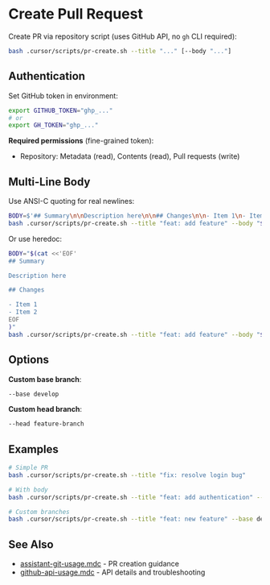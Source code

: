 # Create Pull Request

Create PR via repository script (uses GitHub API, no `gh` CLI required):

```bash
bash .cursor/scripts/pr-create.sh --title "..." [--body "..."]
```

## Authentication

Set GitHub token in environment:

```bash
export GITHUB_TOKEN="ghp_..."
# or
export GH_TOKEN="ghp_..."
```

**Required permissions** (fine-grained token):

- Repository: Metadata (read), Contents (read), Pull requests (write)

## Multi-Line Body

Use ANSI-C quoting for real newlines:

```bash
BODY=$'## Summary\n\nDescription here\n\n## Changes\n\n- Item 1\n- Item 2'
bash .cursor/scripts/pr-create.sh --title "feat: add feature" --body "$BODY"
```

Or use heredoc:

```bash
BODY="$(cat <<'EOF'
## Summary

Description here

## Changes

- Item 1
- Item 2
EOF
)"
bash .cursor/scripts/pr-create.sh --title "feat: add feature" --body "$BODY"
```

## Options

**Custom base branch**:

```bash
--base develop
```

**Custom head branch**:

```bash
--head feature-branch
```

## Examples

```bash
# Simple PR
bash .cursor/scripts/pr-create.sh --title "fix: resolve login bug"

# With body
bash .cursor/scripts/pr-create.sh --title "feat: add authentication" --body "Implements OAuth2 flow"

# Custom branches
bash .cursor/scripts/pr-create.sh --title "feat: new feature" --base develop --head feature-123
```

## See Also

- [assistant-git-usage.mdc](../.cursor/rules/assistant-git-usage.mdc) - PR creation guidance
- [github-api-usage.mdc](../.cursor/rules/github-api-usage.mdc) - API details and troubleshooting
